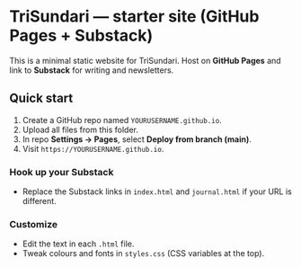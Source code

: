 # TriSundari — starter site (GitHub Pages + Substack)
This is a minimal static website for TriSundari. Host on **GitHub Pages** and link to **Substack** for writing and newsletters.

## Quick start
1. Create a GitHub repo named `YOURUSERNAME.github.io`.
2. Upload all files from this folder.
3. In repo **Settings → Pages**, select **Deploy from branch (main)**.
4. Visit `https://YOURUSERNAME.github.io`.

### Hook up your Substack
- Replace the Substack links in `index.html` and `journal.html` if your URL is different.

### Customize
- Edit the text in each `.html` file.
- Tweak colours and fonts in `styles.css` (CSS variables at the top).
